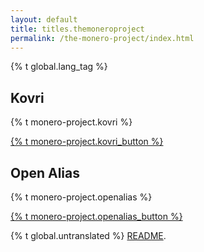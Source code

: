 ```yaml
---
layout: default
title: titles.themoneroproject
permalink: /the-monero-project/index.html
---
```


{% t global.lang_tag %}
<div class="site-wrap">
    <section class="container">
        <div class="row">
            <div class="left half no-pad-sm col-lg-6 col-md-6 col-sm-12 col-xs-12">
                <div class="info-block">
                    <div class="row center-xs">
                        <div class="col">
                            <h2>Kovri</h2>
                        </div>
                    </div>
                    <div class="row start-xs monero-project">
                        <p>{% t monero-project.kovri %}</p>
                    </div>
                    <div class="row center-xs">
                        <p><a href="https://www.kovri.io" class="btn-link btn-fixed">{% t monero-project.kovri_button %}</a></p>
                    </div>
                </div>
            </div>
            <div class="right half col-lg-6 col-md-6 col-sm-12 col-xs-12">
                <div class="info-block">
                    <div class="row center-xs">
                        <div class="col">
                            <h2>Open Alias</h2>
                        </div>
                    </div>
                    <div class="row start-xs monero-project">
                        <p>{% t monero-project.openalias %}</p>
                    </div>
                    <div class="row center-xs">
                        <p><a href="https://www.openalias.org" class="btn-link btn-fixed">{% t monero-project.openalias_button %}</a></p>
                    </div>
                </div>
            </div>
        </div>
    </section>
</div>

<div class="untranslated {% t monero-project.translated %}">
    <p>{% t global.untranslated %} <a class="untranslated-link" href="https://repo.getmonero.org/monero-project/monero-site/blob/master/README.md#140-how-to-translate-a-page">README</a>.</p>
</div>
